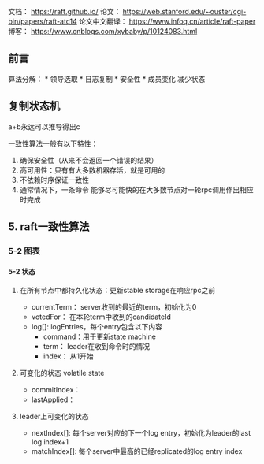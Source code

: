 文档： https://raft.github.io/
论文： https://web.stanford.edu/~ouster/cgi-bin/papers/raft-atc14
论文中文翻译： https://www.infoq.cn/article/raft-paper
博客： https://www.cnblogs.com/xybaby/p/10124083.html


## 前言
算法分解：
    * 领导选取
    * 日志复制
    * 安全性
    * 成员变化
减少状态

## 复制状态机

a+b永远可以推导得出c

一致性算法一般有以下特性：
1. 确保安全性（从来不会返回一个错误的结果）
2. 高可用性：只有有大多数机器存活，就是可用的
3. 不依赖时序保证一致性
4. 通常情况下，一条命令 能够尽可能快的在大多数节点对一轮rpc调用作出相应时完成

## 5. raft一致性算法

### 5-2 图表
#### 5-2 状态
1. 在所有节点中都持久化状态：更新stable storage在响应rpc之前
    * currentTerm： server收到的最近的term，初始化为0
    * votedFor： 在本轮term中收到的candidateId
    * log[]: logEntries，每个entry包含以下内容
      * command：用于更新state machine
      * term： leader在收到命令时的情况 
      * index： 从1开始

2. 可变化的状态 volatile state
   * commitIndex： 
   * lastApplied： 
3. leader上可变化的状态
   * nextIndex[]: 每个server对应的下一个log entry，初始化为leader的last log index+1
   * matchIndex[]: 每个server中最高的已经replicated的log entry index




